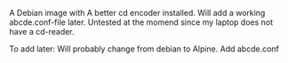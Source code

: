 A Debian image with A better cd encoder installed. 
Will add a working abcde.conf-file later.
Untested at the momend since my laptop does not have a cd-reader.

To add later:
 Will probably change from debian to Alpine.
 Add abcde.conf
 
